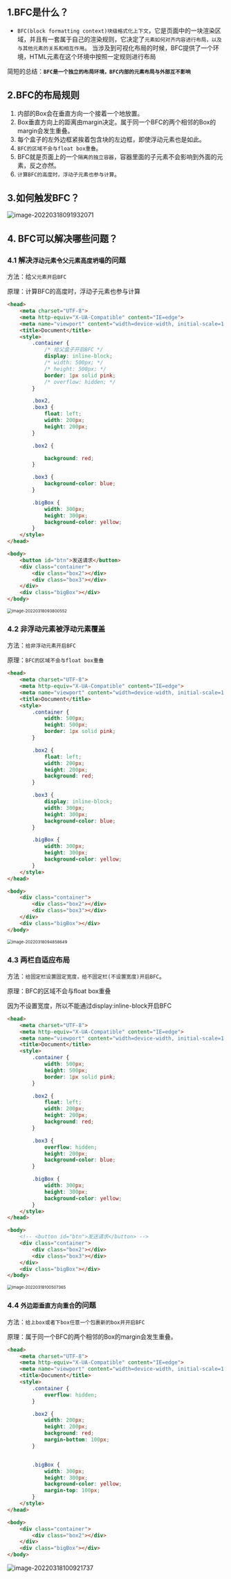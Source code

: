 ## 1.BFC是什么？

- `BFC(block formatting context)块级格式化上下文`，它是页面中的一块渲染区域，并且有一套属于自己的渲染规则，它决定了`元素如何对齐内容进行布局，以及与其他元素的关系和相互作用`。 当涉及到可视化布局的时候，BFC提供了一个环境，HTML元素在这个环境中按照一定规则进行布局



简短的总结：**`BFC是一个独立的布局环境，BFC内部的元素布局与外部互不影响`**



## 2.BFC的布局规则

1. 内部的Box会在垂直方向一个接着一个地放置。
2. Box垂直方向上的距离由margin决定。属于同一个BFC的两个相邻的Box的margin会发生重叠。
3. 每个盒子的左外边框紧挨着包含块的左边框，即使浮动元素也是如此。
4. `BFC的区域不会与float box重叠`。
5. BFC就是页面上的一个`隔离的独立容器`，容器里面的子元素不会影响到外面的元素，反之亦然。
6. `计算BFC的高度时，浮动子元素也参与计算`。



## 3.如何触发BFC？

![image-20220318091932071](C:\Users\zayn\AppData\Roaming\Typora\typora-user-images\image-20220318091932071.png)





## 4. BFC可以解决哪些问题？

### 4.1 解决`浮动元素令父元素高度坍塌`的问题

方法：给`父元素开启BFC`

原理：计算BFC的高度时，浮动子元素也参与计算

``` html
<head>
    <meta charset="UTF-8">
    <meta http-equiv="X-UA-Compatible" content="IE=edge">
    <meta name="viewport" content="width=device-width, initial-scale=1.0">
    <title>Document</title>
    <style>
        .container {
            /* 给父盒子开启BFC */
            display: inline-block;
            /* width: 500px; */
            /* height: 500px; */
            border: 1px solid pink;
            /* overflow: hidden; */
        }

        .box2,
        .box3 {
            float: left;
            width: 200px;
            height: 200px;
        }

        .box2 {

            background: red;
        }

        .box3 {
            background-color: blue;
        }

        .bigBox {
            width: 300px;
            height: 300px;
            background-color: yellow;
        }
    </style>
</head>

<body>
    <button id="btn">发送请求</button>
    <div class="container">
        <div class="box2"></div>
        <div class="box3"></div>
    </div>
    <div class="bigBox"></div>
</body>
```

<img src="C:\Users\zayn\AppData\Roaming\Typora\typora-user-images\image-20220318093800552.png" alt="image-20220318093800552" style="zoom:67%;" />

### 4.2 非浮动元素被浮动元素覆盖

方法：`给非浮动元素开启BFC`

原理：`BFC的区域不会与float box重叠`

``` html
<head>
    <meta charset="UTF-8">
    <meta http-equiv="X-UA-Compatible" content="IE=edge">
    <meta name="viewport" content="width=device-width, initial-scale=1.0">
    <title>Document</title>
    <style>
        .container {
            width: 500px;
            height: 500px;
            border: 1px solid pink;
        }

        .box2 {
            float: left;
            width: 200px;
            height: 200px;
            background: red;
        }

        .box3 {
            display: inline-block;
            width: 300px;
            height: 300px;
            background-color: blue;
        }

        .bigBox {
            width: 300px;
            height: 300px;
            background-color: yellow;
        }
    </style>
</head>

<body>
    <div class="container">
        <div class="box2"></div>
        <div class="box3"></div>
    </div>
    <div class="bigBox"></div>
</body>
```

<img src="C:\Users\zayn\AppData\Roaming\Typora\typora-user-images\image-20220318094858649.png" alt="image-20220318094858649" style="zoom:67%;" />

### 4.3 两栏自适应布局

方法：`给固定栏设置固定宽度，给不固定栏(不设置宽度)开启BFC`。

原理：BFC的区域不会与float box重叠

因为不设置宽度，所以不能通过display:inline-block开启BFC

``` html
<head>
    <meta charset="UTF-8">
    <meta http-equiv="X-UA-Compatible" content="IE=edge">
    <meta name="viewport" content="width=device-width, initial-scale=1.0">
    <title>Document</title>
    <style>
        .container {
            width: 500px;
            height: 500px;
            border: 1px solid pink;
        }

        .box2 {
            float: left;
            width: 200px;
            height: 200px;
            background: red;
        }

        .box3 {
            overflow: hidden;
            height: 200px;
            background-color: blue;
        }

        .bigBox {
            width: 300px;
            height: 300px;
            background-color: yellow;
        }
    </style>
</head>

<body>
    <!-- <button id="btn">发送请求</button> -->
    <div class="container">
        <div class="box2"></div>
        <div class="box3"></div>
    </div>
    <div class="bigBox"></div>
</body>
```

<img src="C:\Users\zayn\AppData\Roaming\Typora\typora-user-images\image-20220318100507365.png" alt="image-20220318100507365" style="zoom:67%;" />

### 4.4 `外边距垂直方向重合`的问题

方法：`给上box或者下box任意一个包裹新的box并开启BFC`

原理：属于同一个BFC的两个相邻的Box的margin会发生重叠。

``` html
<head>
    <meta charset="UTF-8">
    <meta http-equiv="X-UA-Compatible" content="IE=edge">
    <meta name="viewport" content="width=device-width, initial-scale=1.0">
    <title>Document</title>
    <style>
        .container {
            overflow: hidden;
        }

        .box2 {
            width: 200px;
            height: 200px;
            background: red;
            margin-bottom: 100px;
        }


        .bigBox {
            width: 300px;
            height: 300px;
            background-color: yellow;
            margin-top: 100px;
        }
    </style>
</head>

<body>
    <div class="container">
        <div class="box2"></div>
    </div>
    <div class="bigBox"></div>
</body>
```

![image-20220318100921737](C:\Users\zayn\AppData\Roaming\Typora\typora-user-images\image-20220318100921737.png)
